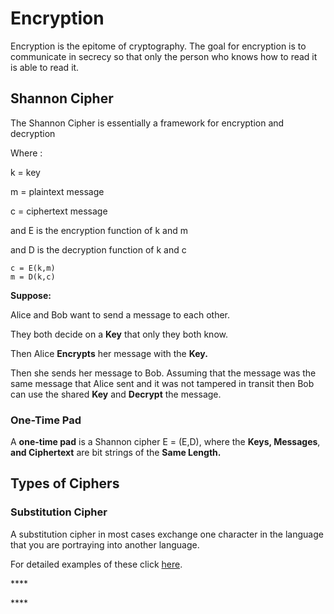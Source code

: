 # Encryption

Encryption is the epitome of cryptography. The goal for encryption is to communicate in secrecy so that only the person who knows how to read it is able to read it.

## Shannon Cipher

The Shannon Cipher is essentially a framework for encryption and decryption

Where :

k = key

m = plaintext message

c = ciphertext message

and E is the encryption function of k and m

and D is the decryption function of k and c

```
c = E(k,m)
m = D(k,c)
```

**Suppose:**

Alice and Bob want to send a message to each other.

They both decide on a **Key** that only they both know. 

Then Alice **Encrypts** her message with the **Key.**

Then she sends her message to Bob. Assuming that the message was the same message that Alice sent and it was not tampered in transit then Bob can use the shared **Key** and **Decrypt** the message.



### One-Time Pad

A **one-time pad** is a Shannon cipher E = \(E,D\), where the **Keys, Messages**, **and Ciphertext** are bit strings of the **Same Length.**

## Types of Ciphers

### Substitution Cipher

A substitution cipher in most cases exchange one character in the language that you are portraying into another language. 

For detailed examples of these click [here](common-ciphers.md).





\*\*\*\*

\*\*\*\*






